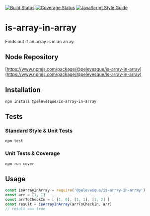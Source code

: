 [![Build Status](https://travis-ci.org/pelevesque/is-array-in-array.svg?branch=master)](https://travis-ci.org/pelevesque/is-array-in-array)
[![Coverage Status](https://coveralls.io/repos/github/pelevesque/is-array-in-array/badge.svg?branch=master)](https://coveralls.io/github/pelevesque/is-array-in-array?branch=master)
[![JavaScript Style Guide](https://img.shields.io/badge/code_style-standard-brightgreen.svg)](https://standardjs.com)

# is-array-in-array

Finds out if an array is in an array.

## Node Repository

[https://www.npmjs.com/package/@pelevesque/is-array-in-array](https://www.npmjs.com/package/@pelevesque/is-array-in-array)

## Installation

`npm install @pelevesque/is-array-in-array`

## Tests

### Standard Style & Unit Tests

`npm test`

### Unit Tests & Coverage

`npm run cover`

## Usage

```js
const isArrayInArray = require('@pelevesque/is-array-in-array')
const arr = [1, 1]
const arrToCheckIn = [ [1, 0], [1, 1], [1, 2] ]
const result = isArrayInArray(arrToCheckIn, arr)
// result === true
```
